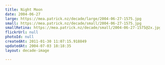 ```yaml
---
title: Night Moon
date: 2004-06-27
large: https://mea.patrick.nz/decade/large/2004-06-27-1575.jpg
small: https://mea.patrick.nz/decade/small/2004-06-27-1575.jpg
smallRetina: https://mea.patrick.nz/decade/small/2004-06-27-1575@2x.jpg
flickrUrl: null
photoId: null
createdAt: 2011-01-30 11:07:15.918849
updatedAt: 2004-07-03 18:18:35
layout: decade-image

---
```



